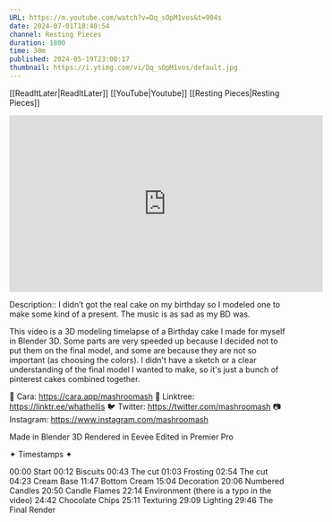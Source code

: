 ```yaml
---
URL: https://m.youtube.com/watch?v=Dq_sOpM1vos&t=904s
date: 2024-07-01T18:40:54
channel: Resting Pieces
duration: 1800
time: 30m
published: 2024-05-19T23:00:17
thumbnail: https://i.ytimg.com/vi/Dq_sOpM1vos/default.jpg
---
```

[[ReadItLater|ReadItLater]] [[YouTube|Youtube]]
[[Resting Pieces|Resting Pieces]]

<iframe width="560" height="315" src="https://www.youtube-nocookie.com/embed/Dq_sOpM1vos" title="YouTube video player" frameborder="0" allow="accelerometer; autoplay; clipboard-write; encrypted-media; gyroscope; picture-in-picture" allowfullscreen></iframe>

Description:: I didn’t got the real cake on my birthday so I modeled one to make some kind of a present.
The music is as sad as my BD was.

This video is a 3D modeling timelapse of a Birthday cake I made for myself in Blender 3D.
Some parts are very speeded up because I decided not to put them on the final model, and some are because they are not so important (as choosing the colors).
I didn't have a sketch or a clear understanding of the final model I wanted to make, so it's just a bunch of pinterest cakes combined together.

💖 Cara: https://cara.app/mashroomash
🌱 Linktree: https://linktr.ee/whathellis
🐦 Twitter: https://twitter.com/mashroomash
📷 Instagram: https://www.instagram.com/mashroomash

Made in Blender 3D
Rendered in Eevee
Edited in Premier Pro

✦ Timestamps ✦

00:00 Start
00:12 Biscuits
00:43 The cut
01:03 Frosting
02:54 The cut
04:23 Cream Base
11:47 Bottom Cream
15:04 Decoration
20:06 Numbered Candles
20:50 Candle Flames
22:14 Environment (there is a typo in the video) 
24:42 Chocolate Chips
25:11 Texturing
29:09 Lighting
29:46 The Final Render